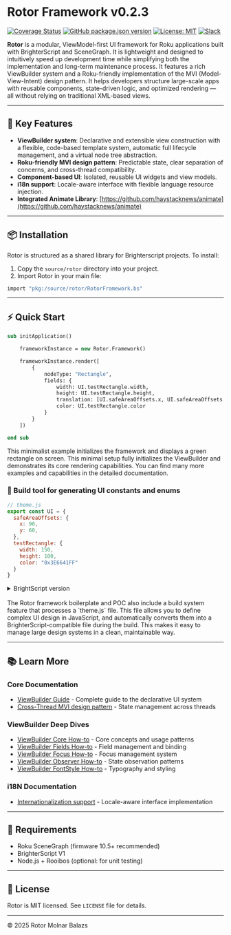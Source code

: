 # Rotor Framework v0.2.3

[![Coverage Status](https://coveralls.io/repos/github/mobalazs/rotor-framework/badge.svg?branch=main)](https://coveralls.io/github/mobalazs/rotor-framework?branch=main)
[![GitHub package.json version](https://img.shields.io/github/package-json/v/mobalazs/rotor-framework)](https://github.com/mobalazs/rotor-framework/packages)
[![License: MIT](https://img.shields.io/badge/License-MIT-yellow.svg)](https://opensource.org/licenses/MIT)
[![Slack](https://img.shields.io/badge/Slack-RokuDevelopers-4A154B?logo=slack)](https://rokudevelopers.slack.com)

**Rotor** is a modular, ViewModel-first UI framework for Roku applications built with BrighterScript and SceneGraph. It is lightweight and designed to intuitively speed up development time while simplifying both the implementation and long-term maintenance process. It features a rich ViewBuilder system and a Roku-friendly implementation of the MVI (Model-View-Intent) design pattern. It helps developers structure large-scale apps with reusable components, state-driven logic, and optimized rendering — all without relying on traditional XML-based views.

---

## 🚀 Key Features

* **ViewBuilder system**: Declarative and extensible view construction with a flexible, code-based template system, automatic full lifecycle management, and a virtual node tree abstraction.
* **Roku-friendly MVI design pattern**: Predictable state, clear separation of concerns, and cross-thread compatibility.
* **Component-based UI**: Isolated, reusable UI widgets and view models.
* **i18n support**: Locale-aware interface with flexible language resource injection.
* **Integrated Animate Library**: [https://github.com/haystacknews/animate](https://github.com/haystacknews/animate)

---

## 📦 Installation

Rotor is structured as a shared library for Brighterscript projects. To install:

1. Copy the `source/rotor` directory into your project.
2. Import Rotor in your main file:

```vb
import "pkg:/source/rotor/RotorFramework.bs"
```

---

## ⚡ Quick Start

```vb
sub initApplication()

    frameworkInstance = new Rotor.Framework()

    frameworkInstance.render([
        {
            nodeType: "Rectangle",
            fields: {
                width: UI.testRectangle.width,
                height: UI.testRectangle.height,
                translation: [UI.safeAreaOffsets.x, UI.safeAreaOffsets.y],
                color: UI.testRectangle.color
            }
        }
    ])

end sub
```

This minimalist example initializes the framework and displays a green rectangle on screen. This minimal setup fully initializes the ViewBuilder and demonstrates its core rendering capabilities. You can find many more examples and capabilities in the detailed documentation.

### 🧩 Build tool for generating UI constants and enums

```js
// theme.js
export const UI = {
  safeAreaOffsets: {
    x: 90,
    y: 60,
  },
  testRectangle: {
    width: 150,
    height: 100,
    color: "0x3E6641FF"
  }
}
```

<details>
<summary>BrightScript version</summary>

```vb
namespace UI

    enum safeAreaOffsets
        x = 90
        y = 60
    end enum

    enum testRectangle
        width = 150
        height = 100
        color = "0x3E6641FF"
    end enum

end namespace
```

</details>
<br>
The Rotor framework boilerplate and POC also include a build system feature that processes a `theme.js` file. This file allows you to define complex UI design in JavaScript, and automatically converts them into a BrighterScript-compatible file during the build. This makes it easy to manage large design systems in a clean, maintainable way.

---

## 📚 Learn More

### Core Documentation
* [ViewBuilder Guide](https://github.com/mobalazs/rotor-framework/blob/main/docs/view-builder.md) - Complete guide to the declarative UI system
* [Cross-Thread MVI design pattern](https://github.com/mobalazs/rotor-framework/blob/main/docs/cross-thread-mvi.md) - State management across threads

### ViewBuilder Deep Dives
* [ViewBuilder Core How-to](https://github.com/mobalazs/rotor-framework/blob/main/docs/view-builder-core-howto.md) - Core concepts and usage patterns
* [ViewBuilder Fields How-to](https://github.com/mobalazs/rotor-framework/blob/main/docs/view-builder-fields-howto.md) - Field management and binding
* [ViewBuilder Focus How-to](https://github.com/mobalazs/rotor-framework/blob/main/docs/view-builder-focus-howto.md) - Focus management system
* [ViewBuilder Observer How-to](https://github.com/mobalazs/rotor-framework/blob/main/docs/view-builder-observer-howto.md) - State observation patterns
* [ViewBuilder FontStyle How-to](https://github.com/mobalazs/rotor-framework/blob/main/docs/view-builder-fontstyle-howto.md) - Typography and styling

### i18N Documentation
* [Internationalization support](https://github.com/mobalazs/rotor-framework/blob/main/docs/i18n-support.md) - Locale-aware interface implementation

---

## 🔧 Requirements

* Roku SceneGraph (firmware 10.5+ recommended)
* BrighterScript V1
* Node.js + Rooibos (optional: for unit testing)

---

## 📄 License

Rotor is MIT licensed. See `LICENSE` file for details.

---

© 2025 Rotor Molnar Balazs
